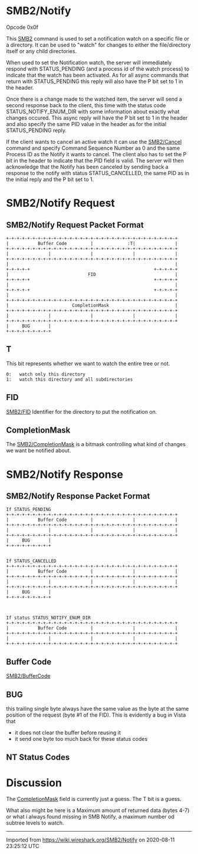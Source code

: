 # SMB2/Notify

Opcode 0x0f

This [SMB2](/SMB2) command is used to set a notification watch on a specific file or a directory. It can be used to "watch" for changes to either the file/directory itself or any child directories.

When used to set the Notification watch, the server will immediately respond with STATUS\_PENDING (and a process id of the watch process) to indicate that the watch has been activated. As for all async commands that return with STATUS\_PENDING this reply will also have the P bit set to 1 in the header.

Once there is a change made to the watched item, the server will send a second response back to the client, this time with the status code STATUS\_NOTIFY\_ENUM\_DIR with some information about exactly what changes occured. This async reply will have the P bit set to 1 in the header and also specify the same PID value in the header as for the initial STATUS\_PENDING reply.

If the client wants to cancel an active watch it can use the [SMB2/Cancel](/SMB2/Cancel) command and specify Command Sequence Number as 0 and the same Process ID as the Notify it wants to cancel. The client also has to set the P bit in the header to indicate that the PID field is valid. The server will then acknowledge that the Notify has been canceled by sending back a response to the notify with status STATUS\_CANCELLED, the same PID as in the initial reply and the P bit set to 1.

# SMB2/Notify Request

## SMB2/Notify Request Packet Format

    +-+-+-+-+-+-+-+-+-+-+-+-+-+-+-+-+-+-+-+-+-+-+-+-+-+-+-+-+-+-+-+-+
    |           Buffer Code         |             :T|               |
    +-+-+-+-+-+-+-+-+-+-+-+-+-+-+-+-+-+-+-+-+-+-+-+-+-+-+-+-+-+-+-+-+
    |               |               |               |               |
    +-+-+-+-+-+-+-+-+-+-+-+-+-+-+-+-+-+-+-+-+-+-+-+-+-+-+-+-+-+-+-+-+
    |                                                               |
    +-+-+-+-+                                               +-+-+-+-+
    |                              FID                              |
    +-+-+-+-+                                               +-+-+-+-+
    |                                                               |
    +-+-+-+-+                                               +-+-+-+-+
    |                                                               |
    +-+-+-+-+-+-+-+-+-+-+-+-+-+-+-+-+-+-+-+-+-+-+-+-+-+-+-+-+-+-+-+-+
    |                        CompletionMask                         |
    +-+-+-+-+-+-+-+-+-+-+-+-+-+-+-+-+-+-+-+-+-+-+-+-+-+-+-+-+-+-+-+-+
    |               |               |               |               |
    +-+-+-+-+-+-+-+-+-+-+-+-+-+-+-+-+-+-+-+-+-+-+-+-+-+-+-+-+-+-+-+-+
    |     BUG       |
    +-+-+-+-+-+-+-+-+

## T

This bit represents whether we want to watch the entire tree or not.

    0:   watch only this directory
    1:   watch this directory and all subdirectories

## FID

[SMB2/FID](/SMB2/FID) Identifier for the directory to put the notification on.

## CompletionMask

The [SMB2/CompletionMask](/SMB2/CompletionMask) is a bitmask controlling what kind of changes we want be notified about.

# SMB2/Notify Response

## SMB2/Notify Response Packet Format

    If STATUS_PENDING
    +-+-+-+-+-+-+-+-+-+-+-+-+-+-+-+-+-+-+-+-+-+-+-+-+-+-+-+-+-+-+-+-+
    |           Buffer Code         |               |               |
    +-+-+-+-+-+-+-+-+-+-+-+-+-+-+-+-+-+-+-+-+-+-+-+-+-+-+-+-+-+-+-+-+
    |               |               |               |               |
    +-+-+-+-+-+-+-+-+-+-+-+-+-+-+-+-+-+-+-+-+-+-+-+-+-+-+-+-+-+-+-+-+
    |     BUG       |
    +-+-+-+-+-+-+-+-+
    
    
    If STATUS_CANCELLED
    +-+-+-+-+-+-+-+-+-+-+-+-+-+-+-+-+-+-+-+-+-+-+-+-+-+-+-+-+-+-+-+-+
    |           Buffer Code         |               |               |
    +-+-+-+-+-+-+-+-+-+-+-+-+-+-+-+-+-+-+-+-+-+-+-+-+-+-+-+-+-+-+-+-+
    |               |               |               |               |
    +-+-+-+-+-+-+-+-+-+-+-+-+-+-+-+-+-+-+-+-+-+-+-+-+-+-+-+-+-+-+-+-+
    |     BUG       |
    +-+-+-+-+-+-+-+-+
    
    
    
    If status STATUS_NOTIFY_ENUM_DIR
    +-+-+-+-+-+-+-+-+-+-+-+-+-+-+-+-+-+-+-+-+-+-+-+-+-+-+-+-+-+-+-+-+
    |           Buffer Code         |               |               |
    +-+-+-+-+-+-+-+-+-+-+-+-+-+-+-+-+-+-+-+-+-+-+-+-+-+-+-+-+-+-+-+-+
    |               |               |               |               |
    +-+-+-+-+-+-+-+-+-+-+-+-+-+-+-+-+-+-+-+-+-+-+-+-+-+-+-+-+-+-+-+-+

## Buffer Code

[SMB2/BufferCode](/SMB2/BufferCode)

## BUG

this trailing single byte always have the same value as the byte at the same position of the request (byte \#1 of the FID). This is evidently a bug in Vista that

  - it does not clear the buffer before reusing it
  - it send one byte too much back for these status codes

## NT Status Codes

# Discussion

The [CompletionMask](/CompletionMask) field is currently just a guess. The T bit is a guess.

What also might be here is a Maximum amount of returned data (bytes 4-7) or what i always found missing in SMB Notify, a maximum number od subtree levels to watch.

---

Imported from https://wiki.wireshark.org/SMB2/Notify on 2020-08-11 23:25:12 UTC
